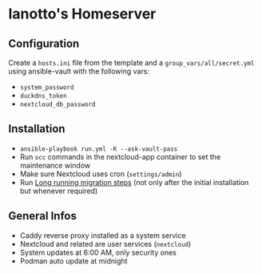 # Ianotto's Homeserver

## Configuration

Create a `hosts.ini` file from the template and a `group_vars/all/secret.yml` using ansible-vault with the following vars:

- `system_password`
- `duckdns_token`
- `nextcloud_db_password`

## Installation

- `ansible-playbook run.yml -K --ask-vault-pass`
- Run `occ` commands in the nextcloud-app container to set the maintenance window
- Make sure Nextcloud uses cron (`settings/admin`)
- Run [Long running migration steps](https://docs.nextcloud.com/server/30/admin_manual/maintenance/upgrade.html#long-running-migration-steps) (not only after the initial installation but whenever required)

## General Infos

- Caddy reverse proxy installed as a system service
- Nextcloud and related are user services (`nextcloud`)
- System updates at 6:00 AM, only security ones
- Podman auto update at midnight
